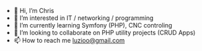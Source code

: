 - 👋 Hi, I’m Chris
- 👀 I’m interested in IT / networking / programming
- 🌱 I’m currently learning Symfony (PHP), CNC controling
- 💞️ I’m looking to collaborate on PHP utility projects (CRUD Apps)
- 📫 How to reach me luzioo@gmail.com
